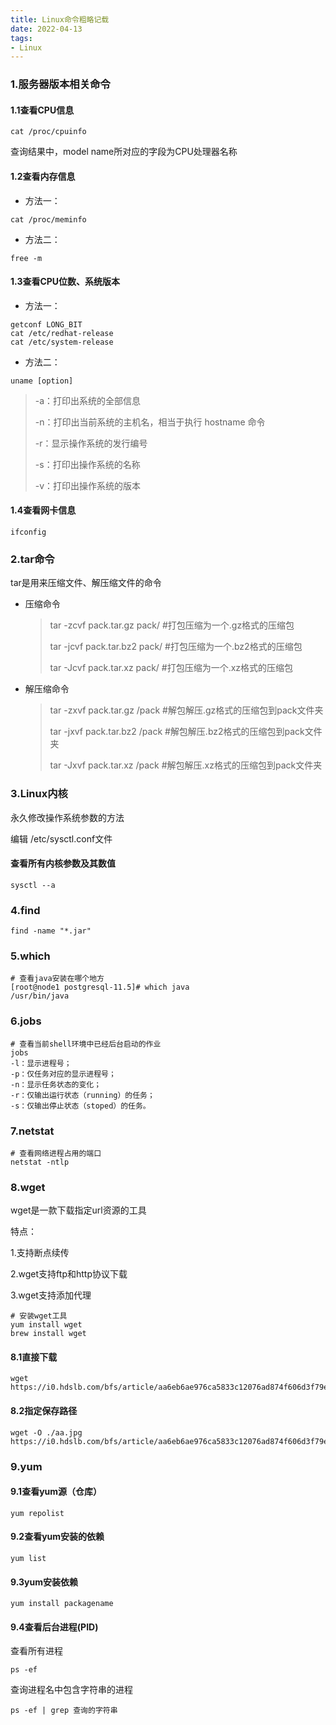 ```yaml
---
title: Linux命令粗略记载
date: 2022-04-13
tags: 
- Linux
---
```


### 1.服务器版本相关命令

#### 1.1查看CPU信息

```shell
cat /proc/cpuinfo
```

查询结果中，model name所对应的字段为CPU处理器名称

#### 1.2查看内存信息

* 方法一：

```shell
cat /proc/meminfo
```

* 方法二：

```shell
free -m
```

#### 1.3查看CPU位数、系统版本

* 方法一：

```shell
getconf LONG_BIT
cat /etc/redhat-release
cat /etc/system-release
```

* 方法二：

```shell
uname [option]
```

> -a：打印出系统的全部信息
>
> -n：打印出当前系统的主机名，相当于执行 hostname 命令
>
> -r：显示操作系统的发行编号
>
> -s：打印出操作系统的名称
>
> -v：打印出操作系统的版本

#### 1.4查看网卡信息

```shell
ifconfig
```

### 2.tar命令

tar是用来压缩文件、解压缩文件的命令

* 压缩命令

  > tar -zcvf pack.tar.gz pack/ #打包压缩为一个.gz格式的压缩包
  >
  > tar -jcvf pack.tar.bz2 pack/ #打包压缩为一个.bz2格式的压缩包
  >
  > tar -Jcvf pack.tar.xz pack/ #打包压缩为一个.xz格式的压缩包

* 解压缩命令

  > tar -zxvf pack.tar.gz /pack #解包解压.gz格式的压缩包到pack文件夹
  >
  > tar -jxvf pack.tar.bz2 /pack #解包解压.bz2格式的压缩包到pack文件夹
  >
  > tar -Jxvf pack.tar.xz /pack #解包解压.xz格式的压缩包到pack文件夹

### 3.Linux内核

永久修改操作系统参数的方法

编辑 /etc/sysctl.conf文件

#### 查看所有内核参数及其数值

```shell
sysctl --a
```

### 4.find

```shell
find -name "*.jar"
```

### 5.which

```shell
# 查看java安装在哪个地方
[root@node1 postgresql-11.5]# which java
/usr/bin/java
```

### 6.jobs

```shell
# 查看当前shell环境中已经后台启动的作业
jobs
-l：显示进程号；
-p：仅任务对应的显示进程号；
-n：显示任务状态的变化；
-r：仅输出运行状态（running）的任务；
-s：仅输出停止状态（stoped）的任务。
```

### 7.netstat

```shell
# 查看网络进程占用的端口
netstat -ntlp
```

### 8.wget

wget是一款下载指定url资源的工具

特点：

1.支持断点续传

2.wget支持ftp和http协议下载

3.wget支持添加代理

```shell
# 安装wget工具
yum install wget
brew install wget
```

#### 8.1直接下载

```shell
wget https://i0.hdslb.com/bfs/article/aa6eb6ae976ca5833c12076ad874f606d3f79eca.jpg@942w_287h_progressive.webp
```

#### 8.2指定保存路径

```shell
wget -O ./aa.jpg https://i0.hdslb.com/bfs/article/aa6eb6ae976ca5833c12076ad874f606d3f79eca.jpg@942w_287h_progressive.webp
```

### 9.yum

#### 9.1查看yum源（仓库）

```shell
yum repolist
```

#### 9.2查看yum安装的依赖

```shell
yum list
```

#### 9.3yum安装依赖

```shell
yum install packagename
```

#### 9.4查看后台进程(PID)

查看所有进程

```shell
ps -ef
```

查询进程名中包含字符串的进程

```shell
ps -ef | grep 查询的字符串
```



